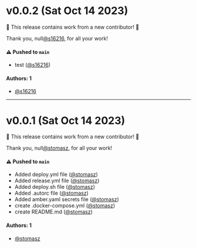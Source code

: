 # v0.0.2 (Sat Oct 14 2023)

:tada: This release contains work from a new contributor! :tada:

Thank you, null[@s16216](https://github.com/s16216), for all your work!

#### ⚠️ Pushed to `main`

- test ([@s16216](https://github.com/s16216))

#### Authors: 1

- [@s16216](https://github.com/s16216)

---

# v0.0.1 (Sat Oct 14 2023)

:tada: This release contains work from a new contributor! :tada:

Thank you, null[@stomasz](https://github.com/stomasz), for all your work!

#### ⚠️ Pushed to `main`

- Added deploy.yml file ([@stomasz](https://github.com/stomasz))
- Added release.yml file ([@stomasz](https://github.com/stomasz))
- Added deploy.sh file ([@stomasz](https://github.com/stomasz))
- Added .autorc file ([@stomasz](https://github.com/stomasz))
- Added amber.yaml secrets file ([@stomasz](https://github.com/stomasz))
- create .docker-compose.yml ([@stomasz](https://github.com/stomasz))
- create README.md ([@stomasz](https://github.com/stomasz))

#### Authors: 1

- [@stomasz](https://github.com/stomasz)
